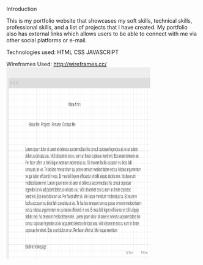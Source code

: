 Introduction

This is my portfolio website that showcases my soft skills, technical skills, professional skills, and a list of projects that I have created. My portfolio also has external links which allows users to be able to connect with me via other social platforms or e-mail.

Technologies used:
HTML
CSS
JAVASCRIPT

Wireframes Used:
http://wireframes.cc/
<img src="Screenshot 2023-01-18 125449.png" width="376" height="500" >
